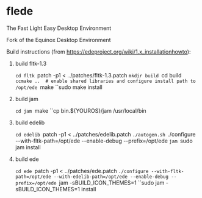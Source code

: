 # flede
The Fast Light Easy Desktop Environment

Fork of the Equinox Desktop Environment

Build instructions (from https://edeproject.org/wiki/1.x_installationhowto):

1) build fltk-1.3

    ``cd fltk
    ``patch -p1 < ../patches/fltk-1.3.patch
    ``mkdir build
    ``cd build
    ``ccmake ..  # enable shared libraries and configure install path to /opt/ede
    ``make
    ``sudo make install

2) build jam

    ``cd jam
    ``make
    ``cp bin.${YOUROS}/jam /usr/local/bin

3) build edelib

    ``cd edelib
    ``patch -p1 < ../patches/edelib.patch
    ``./autogen.sh
    ``./configure --with-fltk-path=/opt/ede --enable-debug --prefix=/opt/ede
    ``jam
    ``sudo jam install

4) build ede

    ``cd ede
    ``patch -p1 < ../patches/ede.patch
    ``./configure --with-fltk-path=/opt/ede --with-edelib-path=/opt/ede --enable-debug --prefix=/opt/ede
    ``jam -sBUILD_ICON_THEMES=1
    ``sudo jam -sBUILD_ICON_THEMES=1 install

